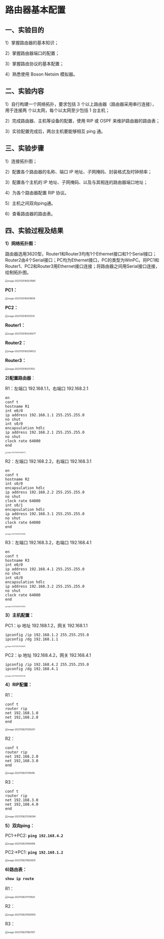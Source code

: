 # 路由器基本配置



## 一、实验目的  

1）掌握路由器的基本知识； 

2）掌握路由器端口的配置； 

3）掌握路由协议的基本配置； 

4）熟悉使用 Boson Netsim 模拟器。 



## 二、实验内容 

1）自行构建一个网络拓扑，要求包括 3 个以上路由器（路由器采用串行连接），用于连接两 个以太网，每个以太网至少包括 1 台主机； 

2）完成路由器、主机等设备的配置，使用 RIP 或 OSPF 来维护路由器的路由表； 

3）实验配置完成后，两台主机要能够相互 ping 通。 



## 三、实验步骤 

1）连接拓扑图； 

2）配置各个路由器的名称、端口 IP 地址、子网掩码、封装格式及时钟频率； 

3）配置各个主机的 IP 地址、子网掩码、以及与其相连的路由器端口地址； 

4）为各个路由器配置 RIP 协议。 

5）主机之间双向ping通。

6）查看路由器的路由表。



## 四、实验过程及结果

**1）网络拓扑图：**

​		路由器选用3620型，Router1和Router3均有1个Ethernet接口和1个Serial接口；Router2由4个Serial接口；PC均为Ethernet接口，PC的类型为WinPC。将PC1和Router1、PC2和Router3用Ethernet接口连接；将路由器之间用Serial接口连接，绘制拓扑图。

<img src="C:\Users\24448\AppData\Roaming\Typora\typora-user-images\image-20231125183031885.png" alt="image-20231125183031885" style="zoom:50%;" />

**PC1：**

<img src="C:\Users\24448\AppData\Roaming\Typora\typora-user-images\image-20231125183019016.png" alt="image-20231125183019016" style="zoom:50%;" />

**PC2：**

<img src="C:\Users\24448\AppData\Roaming\Typora\typora-user-images\image-20231125183112514.png" alt="image-20231125183112514" style="zoom:50%;" />

**Router1：**

<img src="C:\Users\24448\AppData\Roaming\Typora\typora-user-images\image-20231125183240077.png" alt="image-20231125183240077" style="zoom:50%;" />

**Router2：**

<img src="C:\Users\24448\AppData\Roaming\Typora\typora-user-images\image-20231125183256522.png" alt="image-20231125183256522" style="zoom:50%;" />

**Router3：**

<img src="C:\Users\24448\AppData\Roaming\Typora\typora-user-images\image-20231125183317812.png" alt="image-20231125183317812" style="zoom:50%;" />

**2)配置路由器**：

R1：左端口 192.168.1.1，右端口 192.168.2.1 

```
en
conf t
hostname R1
int e0/0
ip address 192.168.1.1 255.255.255.0
no shut
int s0/0
encapsulation hdlc
ip address 192.168.2.1 255.255.255.0
no shut
clock rate 64000
end
```



<img src="C:\Users\24448\AppData\Roaming\Typora\typora-user-images\image-20231126204808772.png" alt="image-20231126204808772" style="zoom: 33%;" />



R2：左端口 192.168.2.2，右端口 192.168.3.1 

```
en
conf t
hostname R2
int s0/0
encapsulation hdlc
ip address 192.168.2.2 255.255.255.0
no shut
clock rate 64000
int s0/1
encapsulation hdlc
ip address 192.168.3.1 255.255.255.0
no shut
clock rate 64000
end
```



<img src="C:\Users\24448\AppData\Roaming\Typora\typora-user-images\image-20231126205315896.png" alt="image-20231126205315896" style="zoom: 33%;" />



R3：左端口 192.168.3.2，右端口 192.168.4.1

```
en
conf t
hostname R3
int e0/0
ip address 192.168.4.1 255.255.255.0
no shut
int s0/0
encapsulation hdlc
ip address 192.168.3.2 255.255.255.0
no shut
clock rate 64000
end
```



<img src="C:\Users\24448\AppData\Roaming\Typora\typora-user-images\image-20231126205719362.png" alt="image-20231126205719362" style="zoom: 33%;" />



**3）主机配置：**

PC1：ip 地址 192.168.1.2，网关 192.168.1.1 

```
ipconfig /ip 192.168.1.2 255.255.255.0
ipconfig /dg 192.168.1.1
```



<img src="C:\Users\24448\AppData\Roaming\Typora\typora-user-images\image-20231126210538265.png" alt="image-20231126210538265" style="zoom:33%;" />



PC2：ip 地址 192.168.4.2，网关 192.168.4.1

```
ipconfig /ip 192.168.4.2 255.255.255.0
ipconfig /dg 192.168.4.1
```



<img src="C:\Users\24448\AppData\Roaming\Typora\typora-user-images\image-20231126210645738.png" alt="image-20231126210645738" style="zoom:33%;" />



**4）RIP配置：**

R1：

```
conf t
router rip
net 192.168.1.0
net 192,168.2.0
end
```



<img src="C:\Users\24448\AppData\Roaming\Typora\typora-user-images\image-20231126211250251.png" alt="image-20231126211250251" style="zoom:50%;" />

R2：

```
conf t
router rip
net 192.168.2.0
net 192,168.3.0
end
```



<img src="C:\Users\24448\AppData\Roaming\Typora\typora-user-images\image-20231126211316416.png" alt="image-20231126211316416" style="zoom:50%;" />

R3：

```
conf t
router rip
net 192.168.3.0
net 192,168.4.0
end
```



<img src="C:\Users\24448\AppData\Roaming\Typora\typora-user-images\image-20231126211336294.png" alt="image-20231126211336294" style="zoom:50%;" />



**5）双向ping：**

PC1->PC2:                  **`ping 192.168.4.2`**

<img src="C:\Users\24448\AppData\Roaming\Typora\typora-user-images\image-20231126211640816.png" alt="image-20231126211640816" style="zoom:50%;" />

PC2->PC1:                 **`ping 192.168.1.2`**

<img src="C:\Users\24448\AppData\Roaming\Typora\typora-user-images\image-20231126211602625.png" alt="image-20231126211602625" style="zoom:50%;" />





**6)路由表：**

**`show ip route`**

R1：

<img src="C:\Users\24448\AppData\Roaming\Typora\typora-user-images\image-20231126211731820.png" alt="image-20231126211731820" style="zoom:50%;" />



R2：

<img src="C:\Users\24448\AppData\Roaming\Typora\typora-user-images\image-20231126211830935.png" alt="image-20231126211830935" style="zoom:50%;" />



R3：

<img src="C:\Users\24448\AppData\Roaming\Typora\typora-user-images\image-20231126211903107.png" alt="image-20231126211903107" style="zoom:50%;" />

